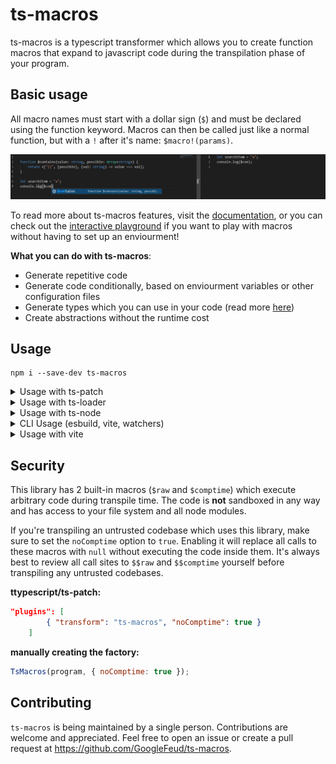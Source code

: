 # ts-macros

ts-macros is a typescript transformer which allows you to create function macros that expand to javascript code during the transpilation phase of your program. 

## Basic usage

All macro names must start with a dollar sign (`$`) and must be declared using the function keyword. Macros can then be called just like a normal function, but with a `!` after it's name: `$macro!(params)`.

![showcase](https://github.com/GoogleFeud/ts-macros/blob/dev/.github/assets/intro_gif.gif)

To read more about ts-macros features, visit the [documentation](https://github.com/GoogleFeud/ts-macros/wiki), or you can check out the [interactive playground](https://googlefeud.github.io/ts-macros/) if you want to play with macros without having to set up an enviourment!

**What you can do with ts-macros**:
- Generate repetitive code
- Generate code conditionally, based on enviourment variables or other configuration files
- Generate types which you can use in your code (read more [here](https://github.com/GoogleFeud/ts-macros/wiki/Type-Resolver-Transformer))
- Create abstractions without the runtime cost

## Usage

```
npm i --save-dev ts-macros
```

<details>
    <summary>Usage with ts-patch</summary>

```
npm i --save-dev ts-patch
```

and add the ts-macros transformer to your tsconfig.json:

```json
"compilerOptions": {
//... other options
"plugins": [
        { "transform": "ts-macros" }
    ]
}
```

Afterwards you can either:
- Transpile your code using the `tspc` command that ts-patch provides.
- Patch the instance of typescript that's in your `node_modules` folder with the `ts-patch install` command and then use the `tsc` command to transpile your code.
</details>

<details>
    <summary>Usage with ts-loader</summary>

```js
const TsMacros = require("ts-macros").default;

options: {
      getCustomTransformers: program => {
        before: [TsMacros(program)]
      }
}
```
</details>

<details>
    <summary>Usage with ts-node</summary>

To use transformers with ts-node, you'll have to change the compiler in the `tsconfig.json`:

```
npm i --save-dev ts-node
```

```json
"ts-node": {
    "compiler": "ts-patch/compiler"
  },
  "compilerOptions": {
    "plugins": [
        { "transform": "ts-macros" }
    ]
  }
```
</details>

<details>
    <summary>CLI Usage (esbuild, vite, watchers)</summary>

If you want to use ts-macros with:
- tools that don't support typescript
- tools that aren't written in javascript and therefore cannot run typescript transformers (tools that use swc, for example)
- any tools' watch mode (webpack, vite, esbuild, etc)

you can use the CLI - [read more about the CLI and example here](https://github.com/GoogleFeud/ts-macros/wiki/CLI-usage)

</details>

<details>
    <summary>Usage with vite</summary>

If you want to use ts-macros with vite, you'll have to use the `@rollup/plugin-typescript` plugin. [Here](https://github.com/GoogleFeud/ts-macros-vite-example) is an example repository which sets up a basic vite project which includes ts-macros.

**Note:** Macros and `dev` mode do not work well together. If your macro is in one file, and you're using it in a different file, and you want to change some code inside the macro, you'll also have to change some code in the file the macro's used in so you can see the change. It could be adding an empty line or a space somewhere, the change doesn't matter, the file just needs to be transpiled again for the changes in the macro to happen.
</details>

## Security

This library has 2 built-in macros (`$raw` and `$comptime`) which execute arbitrary code during transpile time. The code is **not** sandboxed in any way and has access to your file system and all node modules.

If you're transpiling an untrusted codebase which uses this library, make sure to set the `noComptime` option to `true`. Enabling it will replace all calls to these macros with `null` without executing the code inside them. It's always best to review all call sites to `$$raw` and `$$comptime` yourself before transpiling any untrusted codebases.

**ttypescript/ts-patch:**
```json
"plugins": [
        { "transform": "ts-macros", "noComptime": true }
    ]
```

**manually creating the factory:**
```js
TsMacros(program, { noComptime: true });
```

## Contributing

`ts-macros` is being maintained by a single person. Contributions are welcome and appreciated. Feel free to open an issue or create a pull request at https://github.com/GoogleFeud/ts-macros.